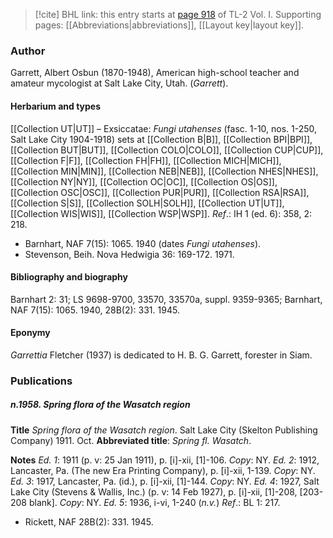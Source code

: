 > [!cite] BHL link: this entry starts at [page 918](https://www.biodiversitylibrary.org/item/103414#page/966/mode/1up) of TL-2 Vol. I.
> Supporting pages: [[Abbreviations|abbreviations]], [[Layout key|layout key]].

### Author

Garrett, Albert Osbun (1870-1948), American high-school teacher and amateur mycologist at Salt Lake City, Utah. (*Garrett*).

#### Herbarium and types

[[Collection UT|UT]] – Exsiccatae: *Fungi utahenses* (fasc. 1-10, nos. 1-250, Salt Lake City 1904-1918) sets at [[Collection B|B]], [[Collection BPI|BPI]], [[Collection BUT|BUT]], [[Collection COLO|COLO]], [[Collection CUP|CUP]], [[Collection F|F]], [[Collection FH|FH]], [[Collection MICH|MICH]], [[Collection MIN|MIN]], [[Collection NEB|NEB]], [[Collection NHES|NHES]], [[Collection NY|NY]], [[Collection OC|OC]], [[Collection OS|OS]], [[Collection OSC|OSC]], [[Collection PUR|PUR]], [[Collection RSA|RSA]], [[Collection S|S]], [[Collection SOLH|SOLH]], [[Collection UT|UT]], [[Collection WIS|WIS]], [[Collection WSP|WSP]].
*Ref*.: IH 1 (ed. 6): 358, 2: 218.
- Barnhart, NAF 7(15): 1065. 1940 (dates *Fungi utahenses*).
- Stevenson, Beih. Nova Hedwigia 36: 169-172. 1971.

#### Bibliography and biography

Barnhart 2: 31; LS 9698-9700, 33570, 33570a, suppl. 9359-9365; Barnhart, NAF 7(15): 1065. 1940, 28B(2): 331. 1945.

#### Eponymy

*Garrettia* Fletcher (1937) is dedicated to H. B. G. Garrett, forester in Siam.

### Publications

##### n.1958. Spring flora of the Wasatch region

**Title**
*Spring flora of the Wasatch region*. Salt Lake City (Skelton Publishing Company) 1911. Oct.
**Abbreviated title**: *Spring fl. Wasatch*.

**Notes**
*Ed. 1*: 1911 (p. v: 25 Jan 1911), p. \[i\]-xii, \[1\]-106. *Copy*: NY.
*Ed. 2*: 1912, Lancaster, Pa. (The new Era Printing Company), p. \[i\]-xii, 1-139. *Copy*: NY.
*Ed. 3*: 1917, Lancaster, Pa. (id.), p. \[i\]-xii, \[1\]-144. *Copy*: NY.
*Ed. 4*: 1927, Salt Lake City (Stevens & Wallis, Inc.) (p. v: 14 Feb 1927), p. \[i\]-xii, \[1\]-208, \[203-208 blank\]. *Copy*: NY.
*Ed. 5*: 1936, i-vi, 1-240 (*n.v.*)
*Ref*.: BL 1: 217.
- Rickett, NAF 28B(2): 331. 1945.

